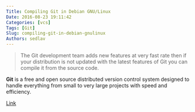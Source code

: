 ```yaml
---
Title: Compiling Git in Debian GNU/Linux
Date: 2016-08-23 19:11:42
Categories: [vcs]
Tags: [Git]
Slug: compiling-git-in-debian-gnulinux
Authors: sedlav
---
```


> The Git development team adds new features at very fast rate then if your distribution is not updated with the latest features of Git you can compile it from the source code.

**Git** is a free and open source distributed version control system designed to handle everything from small to very large projects with speed and efficiency.

[Link](http://www.librebyte.net/en/gnulinux/compiling-git-in-debian-gnulinux/)
